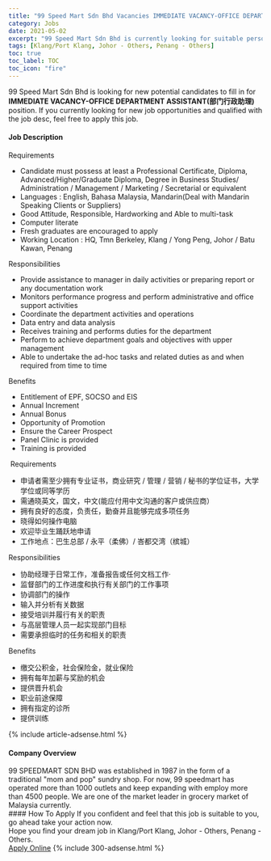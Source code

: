 ```yaml
---
title: "99 Speed Mart Sdn Bhd Vacancies IMMEDIATE VACANCY-OFFICE DEPARTMENT ASSISTANT(部门行政助理)" 
category: Jobs 
date: 2021-05-02 
excerpt: "99 Speed Mart Sdn Bhd is currently looking for suitable person to fill in the IMMEDIATE VACANCY-OFFICE DEPARTMENT ASSISTANT(部门行政助理) which based in Klang/Port Klang, Johor - Others, Penang - Others" 
tags: [Klang/Port Klang, Johor - Others, Penang - Others] 
toc: true 
toc_label: TOC 
toc_icon: "fire" 
--- 
```


<p>99 Speed Mart Sdn Bhd is looking for new potential candidates to fill in for <b>IMMEDIATE VACANCY-OFFICE DEPARTMENT ASSISTANT(部门行政助理)</b> position. If you currently looking for new job opportunities and qualified with the job desc, feel free to apply this job.
</p><div><div><h4>Job Description</h4></div><div><div><span><div><p>Requirements</p><ul><li>Candidate must possess at least a Professional Certificate, Diploma, Advanced/Higher/Graduate Diploma, Degree in Business Studies/ Administration / Management / Marketing / Secretarial or equivalent</li><li>Languages : English, Bahasa Malaysia,&#160;Mandarin(Deal with Mandarin Speaking Clients or Suppliers)</li><li>Good Attitude, Responsible, Hardworking and Able to multi-task</li><li>Computer literate</li><li>Fresh graduates are encouraged to apply</li><li>Working Location : HQ, Tmn Berkeley, Klang / Yong Peng, Johor / Batu Kawan, Penang</li></ul><p>Responsibilities</p><ul><li>Provide assistance to manager in daily activities or preparing report or any documentation work</li><li>Monitors performance progress and perform administrative and office support activities</li><li>Coordinate the department activities and operations</li><li>Data entry and data analysis</li><li>Receives training and performs duties for the department</li><li>Perform to achieve department goals and objectives with upper management</li><li>Able to undertake the ad-hoc tasks and related duties as and when required from time to time</li></ul><p>Benefits</p><ul><li>Entitlement of EPF, SOCSO and EIS</li><li>Annual Increment</li><li>Annual Bonus</li><li>Opportunity of Promotion</li><li>Ensure the Career Prospect</li><li>Panel Clinic is provided</li><li>Training is provided</li></ul><p>&#160;Requirements</p><ul><li>&#30003;&#35831;&#32773;&#38656;&#33267;&#23569;&#25317;&#26377;&#19987;&#19994;&#35777;&#20070;&#65292;&#21830;&#19994;&#30740;&#31350; / &#31649;&#29702; / &#33829;&#38144; / &#31192;&#20070;&#30340;&#23398;&#20301;&#35777;&#20070;&#65292;&#22823;&#23398;&#23398;&#20301;&#25110;&#21516;&#31561;&#23398;&#21382;</li><li>&#38656;&#36890;&#26195;&#33521;&#25991;&#65292;&#22269;&#25991;&#65292;&#20013;&#25991;(&#33021;&#24212;&#20184;&#29992;&#20013;&#25991;&#27807;&#36890;&#30340;&#23458;&#25143;&#25110;&#20379;&#24212;&#21830;&#65289;</li><li>&#25317;&#26377;&#33391;&#22909;&#30340;&#24577;&#24230;&#65292;&#36127;&#36131;&#20219;&#65292;&#21220;&#22859;&#24182;&#19988;&#33021;&#22815;&#23436;&#25104;&#22810;&#39033;&#20219;&#21153;</li><li>&#26195;&#24471;&#22914;&#20309;&#25805;&#20316;&#30005;&#33041;</li><li>&#27426;&#36814;&#27605;&#19994;&#29983;&#36362;&#36291;&#22320;&#30003;&#35831;</li><li>&#24037;&#20316;&#22320;&#28857;&#65306;&#24052;&#29983;&#24635;&#37096; /&#160;&#27704;&#24179;&#65288;&#26580;&#20315;&#65289;/ &#23751;&#37117;&#20132;&#28286;&#65288;&#27103;&#22478;&#65289;</li></ul><p>Responsibilities</p><ul><li>&#21327;&#21161;&#32463;&#29702;&#20110;&#26085;&#24120;&#24037;&#20316;&#65292;&#20934;&#22791;&#25253;&#21578;&#25110;&#20219;&#20309;&#25991;&#26723;&#24037;&#20316;&#183;&#160;&#160;&#160;&#160;&#160;&#160;&#160;</li><li>&#30417;&#30563;&#37096;&#38376;&#30340;&#24037;&#20316;&#36827;&#24230;&#21644;&#25191;&#34892;&#26377;&#20851;&#37096;&#38376;&#30340;&#24037;&#20316;&#20107;&#39033;&#160;&#160;&#160;</li><li>&#21327;&#35843;&#37096;&#38376;&#30340;&#25805;&#20316;&#160;&#160;&#160;</li><li>&#36755;&#20837;&#24182;&#20998;&#26512;&#26377;&#20851;&#25968;&#25454;&#160;&#160;&#160;</li><li>&#25509;&#21463;&#22521;&#35757;&#24182;&#23653;&#34892;&#26377;&#20851;&#30340;&#32844;&#36131;&#160;&#160;&#160;</li><li>&#19982;&#39640;&#23618;&#31649;&#29702;&#20154;&#21592;&#19968;&#36215;&#23454;&#29616;&#37096;&#38376;&#30446;&#26631;</li><li>&#38656;&#35201;&#25215;&#25285;&#20020;&#26102;&#30340;&#20219;&#21153;&#21644;&#30456;&#20851;&#30340;&#32844;&#36131;</li></ul><p>Benefits</p><ul><li>&#32564;&#20132;&#20844;&#31215;&#37329;&#65292;&#31038;&#20250;&#20445;&#38505;&#37329;&#65292;&#23601;&#19994;&#20445;&#38505;</li><li>&#25317;&#26377;&#27599;&#24180;&#21152;&#34218;&#19982;&#22870;&#21169;&#30340;&#26426;&#20250;</li><li>&#25552;&#20379;&#26187;&#21319;&#26426;&#20250;</li><li>&#32844;&#19994;&#21069;&#36884;&#20445;&#38556;</li><li>&#25317;&#26377;&#25351;&#23450;&#30340;&#35786;&#25152;</li><li>&#25552;&#20379;&#35757;&#32451;</li></ul></div></span></div></div></div> 
{% include article-adsense.html %} 
<div><div><h4>Company Overview</h4></div><div><div><span><div><div>99 SPEEDMART SDN BHD was established in 1987 in the form of a traditional "mom and pop" sundry shop. For now, 99 speedmart has operated more than 1000 outlets and keep expanding with employ more than 4500 people. We are one of the market leader in grocery market of Malaysia currently.</div></div></span></div></div></div> 
#### How To Apply 
If you confident and feel that this job is suitable to you, go ahead take your action now. <br/> 
Hope you find your dream job in Klang/Port Klang, Johor - Others, Penang - Others. <br/> 
<a href="https://www.jobstreet.com.my/en/job/immediate-vacancy-office-department-assistant-部门行政助理-4554330?jobId=jobstreet-my-job-4554330&" class="btn btn--info" target="_blank" rel="nofollow noopenner">Apply Online</a> 
{% include 300-adsense.html %} 